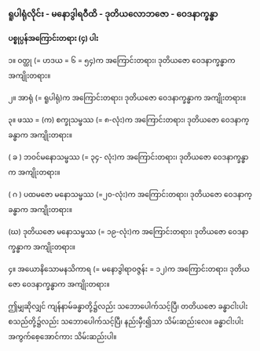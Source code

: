 ### ရူပါရုံလိုင်း - မနောဒွါရဝီထိ - ဒုတိယလောဘဇော - ဝေဒနာက္ခန္ဓာ

**ပစ္စုပ္ပန်အကြောင်းတရား (၄) ပါး**

၁။ ဝတ္ထု (= ဟဒယ = ၆ = ၅၄)က အကြောင်းတရား၊ ဒုတိယဇော ဝေဒနာက္ခန္ဓာက အကျိုးတရား။

၂။ အာရုံ (= ရူပါရုံ)က အကြောင်းတရား၊ ဒုတိယဇော ဝေဒနာက္ခန္ဓာက အကျိုးတရား။

၃။ ဖဿ = (က) စက္ခုသမ္ဖဿ (= ၈-လုံး)က အကြောင်းတရား၊ ဒုတိယဇော ဝေဒနာက္ခန္ဓာက အကျိုးတရား။

( ခ ) ဘဝင်မနောသမ္ဖဿ (= ၃၄- လုံး)က အကြောင်းတရား၊ ဒုတိယဇော ဝေဒနာက္ခန္ဓာက
အကျိုးတရား။

( ဂ ) ပထမဇော မနောသမ္ဖဿ (=၂၀-လုံး)က အကြောင်းတရား၊ ဒုတိယဇော ဝေဒနာက္ခန္ဓာက
အကျိုးတရား။

(ဃ) ဒုတိယဇော မနောသမ္ဖဿ (= ၁၉-လုံး)က အကြောင်းတရား၊ ဒုတိယဇော ဝေဒနာက္ခန္ဓာက
အကျိုးတရား။

၄။ အယောနိသောမနသိကာရ (= မနောဒွါရာဝဇ္ဇန်း = ၁၂)က အကြောင်းတရား၊ ဒုတိယဇော ဝေဒနာက္ခန္ဓာက
အကျိုးတရား။

ဤမျှဆိုလျှင် ကျန်နာမ်ခန္ဓာတို့၌လည်း သဘောပေါက်သင့်ပြီ၊ တတိယဇော ခန္ဓာငါးပါး စသည်တို့၌လည်း
သဘောပေါက်သင့်ပြီ၊ နည်းမှီး၍သာ သိမ်းဆည်းလေ။ ခန္ဓာငါးပါး အကွက်စေ့အောင်ကား သိမ်းဆည်းပါ။
